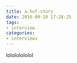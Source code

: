 ```yaml
---
title: a-huf-story
date: 2016-09-10 17:28:25
tags:
- interview
categories:
- interviews
---
```


lolololololol
